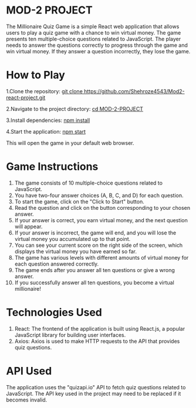 <h1>MOD-2 PROJECT</h1>

<p>The Millionaire Quiz Game is a simple React web application that allows users to play a quiz game with a chance to win virtual money. The game presents ten multiple-choice questions related to JavaScript. The player needs to answer the questions correctly to progress through the game and win virtual money. If they answer a question incorrectly, they lose the game. </p>

<h1>How to Play</h1>
<p>1.Clone the repository: <u>git clone https://github.com/Shehroze4543/Mod2-react-project.git
</u></p>
<p>2.Navigate to the project directory: <u> cd MOD-2-PROJECT

</u></p>

<p>3.Install dependencies: <u>npm install

</u></p>

<p>4.Start the application: <u>npm start

</u></p>

<p>This will open the game in your default web browser.</p>

<h1>Game Instructions</h1>
<ol type='1'>
<li>The game consists of 10 multiple-choice questions related to JavaScript. </li>
<li>You have two-four answer choices (A, B, C, and D) for each question.</li>
<li>To start the game, click on the "Click to Start" button.</li>
<li>Read the question and click on the button corresponding to your chosen answer.</li>
<li>If your answer is correct, you earn virtual money, and the next question will appear.</li>
<li>If your answer is incorrect, the game will end, and you will lose the virtual money you accumulated up to that point.</li>
<li>You can see your current score on the right side of the screen, which displays the virtual money you have earned so far.</li>
<li>The game has various levels with different amounts of virtual money for each question answered correctly.</li>
<li>The game ends after you answer all ten questions or give a wrong answer.</li>
<li>If you successfully answer all ten questions, you become a virtual millionaire!</li>
</ol>

<h1>Technologies Used</h1>
<ol>
<li>React: The frontend of the application is built using React.js, a popular JavaScript library for building user interfaces.</li>
<li>Axios: Axios is used to make HTTP requests to the API that provides quiz questions.</li>
</ol>

<h1>API Used</h1>
<p>The application uses the "quizapi.io" API to fetch quiz questions related to JavaScript. The API key used in the project may need to be replaced if it becomes invalid.</p>
